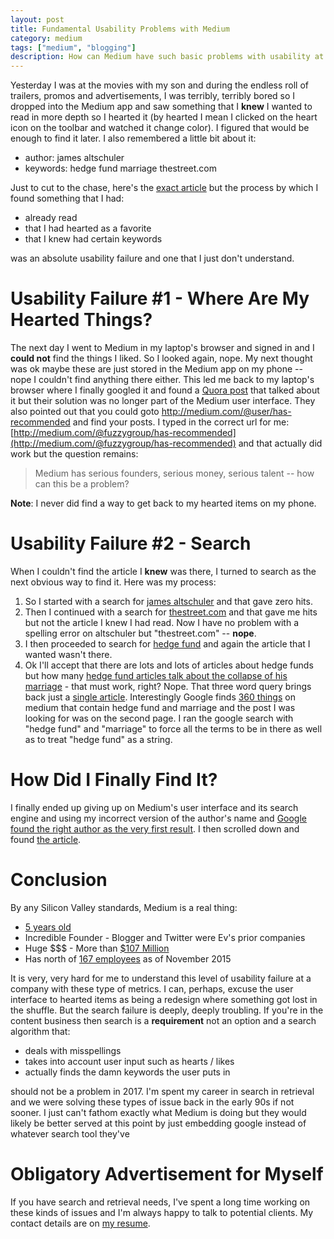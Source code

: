 ```yaml
---
layout: post
title: Fundamental Usability Problems with Medium
category: medium
tags: ["medium", "blogging"]
description: How can Medium have such basic problems with usability at this stage in its life?
---
```

Yesterday I was at the movies with my son and during the endless roll of trailers, promos and advertisements, I was terribly, terribly bored so I dropped into the Medium app and saw something that I **knew** I wanted to read in more depth so I hearted it (by hearted I mean I clicked on the heart icon on the toolbar and watched it change color).  I figured that would be enough to find it later.  I also remembered a little bit about it:

* author: james altschuler
* keywords: hedge fund marriage thestreet.com 

Just to cut to the chase, here's the [exact article](https://medium.com/the-mission/step-by-step-guide-to-make-10-million-and-then-totally-blow-it-a9283b6de90c) but the process by which I found something that I had:

* already read
* that I had hearted as a favorite
* that I knew had certain keywords

was an absolute usability failure and one that I just don't understand.

# Usability Failure #1 - Where Are My Hearted Things?

The next day I went to Medium in my laptop's browser and signed in and I **could not** find the things I liked.  So I looked again, nope.  My next thought was ok maybe these are just stored in the Medium app on my phone -- nope I couldn't find anything there either.  This led me back to my laptop's browser where I finally googled it and found a [Quora post](https://www.quora.com/How-do-I-find-a-list-of-all-the-articles-I-recommended-on-Medium) that talked about it but their solution was no longer part of the Medium user interface.  They also pointed out that you could goto http://medium.com/@user/has-recommended and find your posts.  I typed in the correct url for me: [http://medium.com/@fuzzygroup/has-recommended](http://medium.com/@fuzzygroup/has-recommended) and that actually did work but the question remains:

> Medium has serious founders, serious money, serious talent -- how can this be a problem?

**Note**: I never did find a way to get back to my hearted items on my phone.

# Usability Failure #2 - Search

When I couldn't find the article I **knew** was there, I turned to search as the next obvious way to find it.  Here was my process:

1.  So I started with a search for [james altschuler](https://medium.com/search?q=james%20altschuler) and that gave zero hits.  
2.  Then I continued with a search for [thestreet.com](https://medium.com/search?q=thestreet.com) and that gave me hits but not the article I knew I had read.  Now I have no problem with a spelling error on altschuler but "thestreet.com" -- **nope**.
3.  I then proceeded to search for [hedge fund](https://medium.com/search?q=hedge%20fund) and again the article that I wanted wasn't there.
4.  Ok I'll accept that there are lots and lots of articles about hedge funds but how many [hedge fund articles talk about the collapse of his marriage](https://medium.com/search?q=hedge%20fund%20marriage) - that must work, right?  Nope.  That three word query brings back just a [single article](https://medium.com/thinkprogress/hedge-fund-manager-runs-anti-gay-attack-ad-against-liz-cheney-2e851c82b758).  Interestingly Google finds [360 things](https://www.google.com/search?biw=1313&bih=646&q=site%3Amedium.com+%22hedge+fund%22+%22marriage%22&oq=site%3Amedium.com+%22hedge+fund%22+%22marriage%22&gs_l=psy-ab.3...34964.39387.0.39831.4.4.0.0.0.0.62.207.4.4.0....0...1.1.64.psy-ab..0.0.0.FNpHjvAPKsM) on medium that contain hedge fund and marriage and the post I was looking for was on the second page.  I ran the google search with "hedge fund" and "marriage" to force all the terms to be in there as well as to treat "hedge fund" as a string.

# How Did I Finally Find It?

I finally ended up giving up on Medium's user interface and its search engine and using my incorrect version of the author's name and [Google found the right author as the very first result](https://www.google.com/search?q=site%3Amedium.com%20james%20altschuler).  I then scrolled down and found [the article](https://medium.com/the-mission/step-by-step-guide-to-make-10-million-and-then-totally-blow-it-a9283b6de90c).

# Conclusion

By any Silicon Valley standards, Medium is a real thing: 

* [5 years old](https://en.wikipedia.org/wiki/Medium_(website))
* Incredible Founder - Blogger and Twitter were Ev's prior companies
* Huge $$$ - More than [$107 Million](https://techcrunch.com/2016/04/21/medium-series-c/)
* Has north of [167 employees](https://www.quora.com/How-many-employees-does-Medium-have-What-do-they-do) as of November 2015

It is very, very hard for me to understand this level of usability failure at a company with these type of metrics.  I can, perhaps, excuse the user interface to hearted items as being a redesign where something got lost in the shuffle.  But the search failure is deeply, deeply troubling.  If you're in the content business then search is a **requirement** not an option and a search algorithm that: 

* deals with misspellings
* takes into account user input such as hearts / likes
* actually finds the damn keywords the user puts in 

should not be a problem in 2017.  I'm spent my career in search in retrieval and we were solving these types of issue back in the early 90s if not sooner.  I just can't fathom exactly what Medium is doing but they would likely be better served at this point by just embedding google instead of whatever search tool they've 

# Obligatory Advertisement for Myself

If you have search and retrieval needs, I've spent a long time working on these kinds of issues and I'm always happy to talk to potential clients.  My contact details are on [my resume](http://fuzzyblog.io/blog/resume.html).